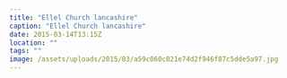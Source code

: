 ```yaml
---
title: "Ellel Church lancashire"
caption: "Ellel Church lancashire"
date: 2015-03-14T13:15Z
location: ""
tags: ""
image: /assets/uploads/2015/03/a59c060c821e74d2f946f87c5dde5a97.jpg
---
```

